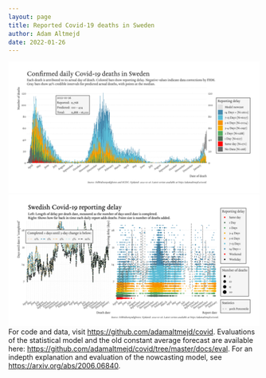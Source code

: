 ```yaml
---
layout: page
title: Reported Covid-19 deaths in Sweden
author: Adam Altmejd
date: 2022-01-26
---
```


![Graph of Swedish Covid-19 deaths with reporting delay.](deaths_lag_sweden_2022-01-26.png "Swedish Covid-19 deaths.")
![Graph of Swedish Covid-19 reporting delay in daily deaths.](lag_trend_sweden_2022-01-26.png "Trend in Swedish Covid-19 mortality reporting delay.")
For code and data, visit <https://github.com/adamaltmejd/covid>.
Evaluations of the statistical model and the old constant average forecast are available here: <https://github.com/adamaltmejd/covid/tree/master/docs/eval>.
For an indepth explanation and evaluation of the nowcasting model, see <https://arxiv.org/abs/2006.06840>.
